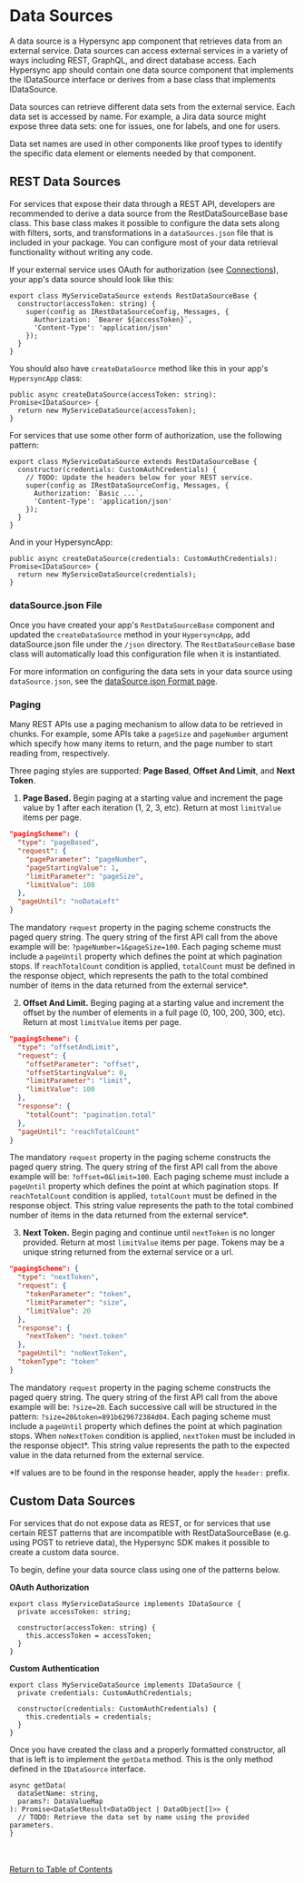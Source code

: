 # Data Sources

A data source is a Hypersync app component that retrieves data from an external service. Data sources can access external services in a variety of ways including REST, GraphQL, and direct database access. Each Hypersync app should contain one data source component that implements the IDataSource interface or derives from a base class that implements IDataSource.

Data sources can retrieve different data sets from the external service. Each data set is accessed by name. For example, a Jira data source might expose three data sets: one for issues, one for labels, and one for users.

Data set names are used in other components like proof types to identify the specific data element or elements needed by that component.

## REST Data Sources

For services that expose their data through a REST API, developers are recommended to derive a data source from the RestDataSourceBase base class. This base class makes it possible to configure the data sets along with filters, sorts, and transformations in a `dataSources.json` file that is included in your package. You can configure most of your data retrieval functionality without writing any code.

If your external service uses OAuth for authorization (see [Connections](./004-connections.md)), your app's data source should look like this:

```
export class MyServiceDataSource extends RestDataSourceBase {
  constructor(accessToken: string) {
    super(config as IRestDataSourceConfig, Messages, {
      Authorization: `Bearer ${accessToken}`,
      'Content-Type': 'application/json'
    });
  }
}

```

You should also have `createDataSource` method like this in your app's `HypersyncApp` class:

```
public async createDataSource(accessToken: string): Promise<IDataSource> {
  return new MyServiceDataSource(accessToken);
}
```

For services that use some other form of authorization, use the following pattern:

```
export class MyServiceDataSource extends RestDataSourceBase {
  constructor(credentials: CustomAuthCredentials) {
    // TODO: Update the headers below for your REST service.
    super(config as IRestDataSourceConfig, Messages, {
      Authorization: `Basic ...`,
      'Content-Type': 'application/json'
    });
  }
}
```

And in your HypersyncApp:

```
public async createDataSource(credentials: CustomAuthCredentials): Promise<IDataSource> {
  return new MyServiceDataSource(credentials);
}
```

### dataSource.json File

Once you have created your app's `RestDataSourceBase` component and updated the `createDataSource` method in your `HypersyncApp`, add dataSource.json file under the `/json` directory. The `RestDataSourceBase` base class will automatically load this configuration file when it is instantiated.

For more information on configuring the data sets in your data source using `dataSource.json`, see the [dataSource.json Format page](./052-data-source-json.md).

### Paging

Many REST APIs use a paging mechanism to allow data to be retrieved in chunks. For example, some APIs take a `pageSize` and `pageNumber` argument which specify how many items to return, and the page number to start reading from, respectively.

Three paging styles are supported: __Page Based__, __Offset And Limit__, and __Next Token__.

1.  __Page Based.__  Begin paging at a starting value and increment the page value by 1 after each iteration (1, 2, 3, etc).  Return at most `limitValue` items per page.

```json
"pagingScheme": {
  "type": "pageBased",
  "request": {
    "pageParameter": "pageNumber",
    "pageStartingValue": 1,
    "limitParameter": "pageSize",
    "limitValue": 100
  },
  "pageUntil": "noDataLeft"
}
```

The mandatory `request` property in the paging scheme constructs the paged query string.  The query string of the first API call from the above example will be: `?pageNumber=1&pageSize=100`.  Each paging scheme must include a `pageUntil` property which defines the point at which pagination stops.  If `reachTotalCount` condition is applied, `totalCount` must be defined in the response object, which represents the path to the total combined number of items in the data returned from the external service*.

2.  __Offset And Limit.__  Beging paging at a starting value and increment the offset by the number of elements in a full page (0, 100, 200, 300, etc).  Return at most `limitValue` items per page.

```json
"pagingScheme": {
  "type": "offsetAndLimit",
  "request": {
    "offsetParameter": "offset",
    "offsetStartingValue": 0,
    "limitParameter": "limit",
    "limitValue": 100
  },
  "response": {
    "totalCount": "pagination.total"
  },
  "pageUntil": "reachTotalCount"
}
```

The mandatory `request` property in the paging scheme constructs the paged query string.  The query string of the first API call from the above example will be: `?offset=0&limit=100`.  Each paging scheme must include a `pageUntil` property which defines the point at which pagination stops.  If `reachTotalCount` condition is applied, `totalCount` must be defined in the response object.  This string value represents the path to the total combined number of items in the data returned from the external service*.

3.  __Next Token.__  Begin paging and continue until `nextToken` is no longer provided.  Return at most `limitValue` items per page.  Tokens may be a unique string returned from the external service or a url.

```json
"pagingScheme": {
  "type": "nextToken",
  "request": {
    "tokenParameter": "token",
    "limitParameter": "size",
    "limitValue": 20
  },
  "response": {
    "nextToken": "next.token"
  },
  "pageUntil": "noNextToken",
  "tokenType": "token"
}
```

The mandatory `request` property in the paging scheme constructs the paged query string.  The query string of the first API call from the above example will be: `?size=20`.  Each successive call will be structured in the pattern: `?size=20&token=891b629672384d04`.  Each paging scheme must include a `pageUntil` property which defines the point at which pagination stops.  When `noNextToken` condition is applied, `nextToken` must be included in the response object*.  This string value represents the path to the expected value in the data returned from the external service.

*If values are to be found in the response header, apply the `header:` prefix.

## Custom Data Sources

For services that do not expose data as REST, or for services that use certain REST patterns that are incompatible with RestDataSourceBase (e.g. using POST to retrieve data), the Hypersync SDK makes it possible to create a custom data source.

To begin, define your data source class using one of the patterns below.

**OAuth Authorization**

```
export class MyServiceDataSource implements IDataSource {
  private accessToken: string;

  constructor(accessToken: string) {
    this.accessToken = accessToken;
  }
}
```

**Custom Authentication**

```
export class MyServiceDataSource implements IDataSource {
  private credentials: CustomAuthCredentials;

  constructor(credentials: CustomAuthCredentials) {
    this.credentials = credentials;
  }
}
```

Once you have created the class and a properly formatted constructor, all that is left is to implement the `getData` method. This is the only method defined in the `IDataSource` interface.

```
async getData(
  dataSetName: string,
  params?: DataValueMap
): Promise<DataSetResult<DataObject | DataObject[]>> {
  // TODO: Retrieve the data set by name using the provided parameters.
}
```

<br></br>
[Return to Table of Contents](./000-toc.md)
